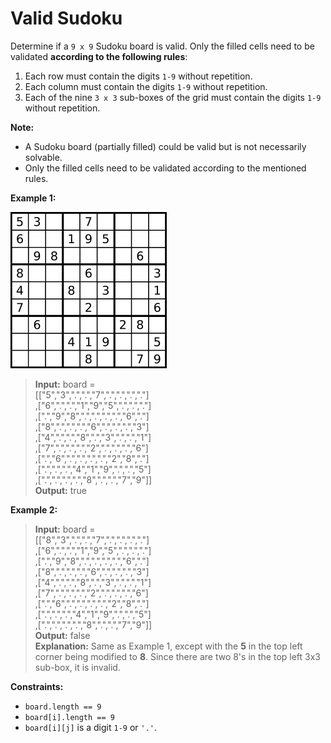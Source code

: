 # Valid Sudoku

Determine if a `9 x 9`  Sudoku board is valid. Only the filled cells need to be validated **according to the following rules**:

1.  Each row must contain the digits `1-9`  without repetition.
2.  Each column must contain the digits `1-9` without repetition.
3.  Each of the nine `3 x 3`  sub-boxes of the grid must contain the digits `1-9` without repetition.

**Note:**

-   A Sudoku board (partially filled) could be valid but is not necessarily solvable.
-   Only the filled cells need to be validated according to the mentioned rules.

**Example 1:**

![example](./problem.png)

> **Input:** board =\
> [["5","3",".",".","7",".",".",".","."]\
> ,["6",".",".","1","9","5",".",".","."]\
> ,[".","9","8",".",".",".",".","6","."]\
> ,["8",".",".",".","6",".",".",".","3"]\
> ,["4",".",".","8",".","3",".",".","1"]\
> ,["7",".",".",".","2",".",".",".","6"]\
> ,[".","6",".",".",".",".","2","8","."]\
> ,[".",".",".","4","1","9",".",".","5"]\
> ,[".",".",".",".","8",".",".","7","9"]]\
> **Output:** true

**Example 2:**

> **Input:** board =\
> [["8","3",".",".","7",".",".",".","."]\
> ,["6",".",".","1","9","5",".",".","."]\
> ,[".","9","8",".",".",".",".","6","."]\
> ,["8",".",".",".","6",".",".",".","3"]\
> ,["4",".",".","8",".","3",".",".","1"]\
> ,["7",".",".",".","2",".",".",".","6"]\
> ,[".","6",".",".",".",".","2","8","."]\
> ,[".",".",".","4","1","9",".",".","5"]\
> ,[".",".",".",".","8",".",".","7","9"]]\
> **Output:** false\
> **Explanation:** Same as Example 1, except with the **5** in the top left corner being modified to **8**. Since there are two 8's in the top left 3x3 sub-box, it is invalid.

**Constraints:**

-   `board.length == 9`
-   `board[i].length == 9`
-   `board[i][j]`  is a digit  `1-9`  or  `'.'`.
